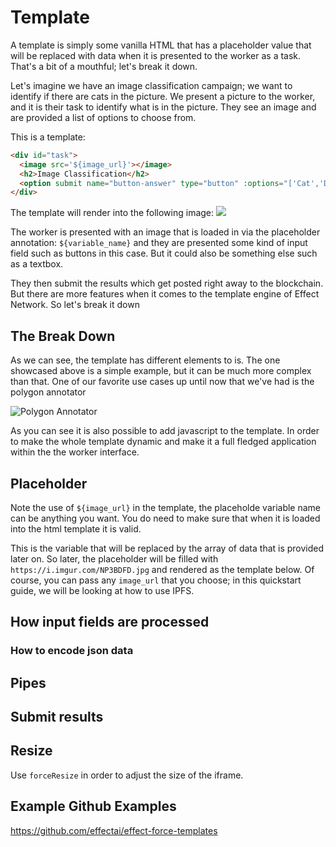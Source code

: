 # Template

A template is simply some vanilla HTML that has a placeholder value that will be replaced with data when it is presented to the worker as a task. That's a bit of a mouthful; let's break it down.

Let's imagine we have an image classification campaign; we want to identify if there are cats in the picture. We present a picture to the worker, and it is their task to identify what is in the picture. They see an image and are provided a list of options to choose from. 


This is a template:
```html
<div id="task">
  <image src='${image_url}'></image>
  <h2>Image Classification</h2>
  <option submit name="button-answer" type="button" :options="['Cat','Dog','Mechanical Turk','Other']" label="What do you see in the picture above?"></option>
</div>
````

The template will render into the following image:
![](./template.png)

The worker is presented with an image that is loaded in via the placeholder annotation: `${variable_name}` and they are presented some kind of input field such as buttons in this case. But it could also be something else such as a textbox.

They then submit the results which get posted right away to the blockchain. But there are more features when it comes to the template engine of Effect Network. So let's break it down

## The Break Down

As we can see, the template has different elements to is. The one showcased above is a simple example, but it can be much more complex than that. 
One of our favorite use cases up until now that we've had is the polygon annotator 

![Polygon Annotator](./polygon.png)

As you can see it is also possible to add javascript to the template. In order to make the whole template dynamic and make it a full fledged application within the the worker interface. 


## Placeholder

Note the use of `${image_url}` in the template, the placeholde variable name can be  anything you want. You do need to make sure that when it is loaded into the html template it is valid. 


This is the variable that will be replaced by the array of data that is provided later on.
So later, the placeholder will be filled with `https://i.imgur.com/NP3BDFD.jpg` and rendered as the template below.
Of course, you can pass any `image_url` that you choose; in this quickstart guide, we will be looking at how to use IPFS.

## How input fields are processed


### How to encode json data


## Pipes

## Submit results


## Resize
Use `forceResize` in order to adjust the size of the iframe.


## Example Github Examples
https://github.com/effectai/effect-force-templates